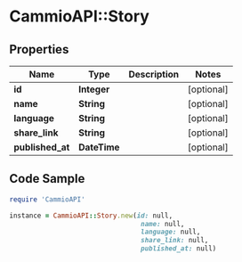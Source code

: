 # CammioAPI::Story

## Properties

Name | Type | Description | Notes
------------ | ------------- | ------------- | -------------
**id** | **Integer** |  | [optional] 
**name** | **String** |  | [optional] 
**language** | **String** |  | [optional] 
**share_link** | **String** |  | [optional] 
**published_at** | **DateTime** |  | [optional] 

## Code Sample

```ruby
require 'CammioAPI'

instance = CammioAPI::Story.new(id: null,
                                 name: null,
                                 language: null,
                                 share_link: null,
                                 published_at: null)
```



